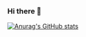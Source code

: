 ### Hi there 👋

[![Anurag's GitHub stats](https://github-readme-stats.vercel.app/api?username=SzymonLeja&count_private=true&theme=dracula)](https://github.com/anuraghazra/github-readme-stats)




<!--
**SzymonLeja/SzymonLeja** is a ✨ _special_ ✨ repository because its `README.md` (this file) appears on your GitHub profile.

Here are some ideas to get you started:

- 🔭 I’m currently working on ...
- 🌱 I’m currently learning ...
- 👯 I’m looking to collaborate on ...
- 🤔 I’m looking for help with ...
- 💬 Ask me about ...
- 📫 How to reach me: ...
- 😄 Pronouns: ...
- ⚡ Fun fact: ...
-->
